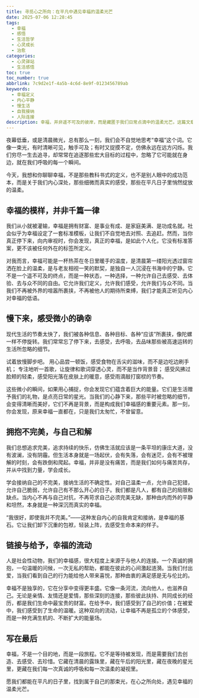 ```yaml
---
title: 寻觅心之所向：在平凡中遇见幸福的温柔光芒
date: 2025-07-06 12:28:45
tags:
  - 幸福
  - 感悟
  - 生活哲学
  - 心灵成长
  - 治愈
categories:
  - 心灵驿站
  - 生活感悟
toc: true
toc_number: true
abbrlink: 7c9d2e1f-4a5b-4c6d-8e9f-0123456789ab
keywords:
  - 幸福定义
  - 内心平静
  - 慢生活
  - 自我接纳
  - 人际连接
description: 幸福，并非遥不可及的彼岸，而是藏匿于我们日常点滴中的温柔光芒。这篇文章将带你一同探索幸福的多种面貌，学会如何在喧嚣中慢下来，感受微小的确幸，拥抱不完美，并从连接与给予中汲取力量，最终在心之所向处，遇见属于自己的那份宁静与喜悦。
---
```


夜幕低垂，或是清晨微光，总有那么一刻，我们会不自觉地思考“幸福”这个词。它像一束光，有时清晰可见，触手可及；有时又捉摸不定，仿佛永远在远方闪烁。我们穷尽一生去追寻，却常常在追逐那些宏大目标的过程中，忽略了它可能就在身边，就在我们呼吸的每一个瞬间。

今天，我想和你聊聊幸福，不是那些教科书式的定义，也不是别人眼中的成功范本，而是关于我们内心深处，那些细微而真实的感受，那些在平凡日子里悄然绽放的温柔。

## 幸福的模样，并非千篇一律

我们从小就被灌输，幸福是拥有财富、是事业有成、是家庭美满、是功成名就。社会似乎为幸福设定了一套标准模板，让我们不自觉地去对照、去追赶。然而，当你真正停下来，向内审视时，你会发现，真正的幸福，是如此个人化，它没有标准答案，更不该被任何外在的标签所定义。

对我而言，幸福可能是一杯热茶在冬日里暖手的温度，是清晨第一缕阳光透过窗帘洒在脸上的温柔，是与老友相视一笑的默契，是独自一人沉浸在书海中的宁静。它不是一个遥不可及的终点，而是一种状态，一种选择，一种允许自己去感受、去体验、去与众不同的自由。它允许我们定义，允许我们感受，允许我们与众不同。当我们不再被外界的喧嚣所裹挟，不再被他人的期待所束缚，我们才能真正听见内心对幸福的低语。

## 慢下来，感受微小的确幸

现代生活的节奏太快了，我们被各种信息、各种目标、各种“应该”所裹挟，像陀螺一样不停旋转。我们常常忘了停下来，去感受，去呼吸，去品味那些被高速运转的生活所忽略的细节。

试着放慢脚步吧。
用心品尝一顿饭，感受食物在舌尖的滋味，而不是边吃边刷手机；
专注地听一首歌，让旋律和歌词穿透心灵，而不是当作背景音；
感受风拂过脸颊的轻柔，感受阳光落在皮肤上的暖意，感受雨滴敲打窗棂的节奏。

这些微小的瞬间，如果用心捕捉，你会发现它们蕴含着巨大的能量。它们是生活赠予我们的礼物，是点亮日常的星光。当我们的心静下来，那些平时被忽略的细节，会变得清晰而美好，它们不再是背景，而是构成我们幸福感的重要元素。那一刻，你会发现，原来幸福一直都在，只是我们太匆忙，不曾留意。

## 拥抱不完美，与自己和解

我们总想追求完美，追求持续的快乐，仿佛生活就应该是一条平坦的康庄大道，没有波澜，没有阴霾。但生活本身就是一场起伏，会有失落，会有迷茫，会有不被理解的时刻，会有跌倒和爬起。幸福，并非是没有痛苦，而是我们如何与痛苦共存，并从中找到力量，学会成长。

学会接纳自己的不完美，接纳生活的不确定性。对自己温柔一点，允许自己犯错，允许自己脆弱，允许自己有不那么开心的日子。我们都是凡人，都有自己的局限和缺点。当内心不再与自己对抗，不再苛求自己必须完美无缺，那种由内而外的平静和坦然，本身就是一种深沉而真实的幸福。

“我很好，即使我并不完美。”——这种发自内心的自我肯定和接纳，是幸福的基石。它让我们卸下沉重的包袱，轻装上阵，去感受生命本来的样子。

## 链接与给予，幸福的流动

人是社会性动物，我们的幸福感，很大程度上来源于与他人的连接。一个真诚的拥抱，一句温暖的问候，一次无私的帮助，都能在彼此的心间激起涟漪。当我们付出爱，当我们看到自己的行为能给他人带来喜悦，那种由衷的满足感是无与伦比的。

幸福不是独享的，它在分享中变得更丰盛。它像一条河流，流向他人，也滋养自己。无论是亲情、友情还是爱情，那些深刻的连接，那些彼此扶持、共同成长的经历，都是我们生命中最宝贵的财富。在给予中，我们感受到了自己的价值；在被爱中，我们感受到了生命的温暖。这种双向的流动，让幸福不再是孤立的个体感受，而是一种充满生机的、不断扩大的能量场。

## 写在最后

幸福，不是一个目的地，而是一段旅程。它不是等待被发现，而是需要我们去创造、去感受、去珍惜。它藏在清晨的露珠里，藏在午后的阳光里，藏在夜晚的星光里，更藏在我们每一次真诚的呼吸和每一次温柔的凝视里。

愿我们都能在平凡的日子里，找到属于自己的那束光，在心之所向处，遇见幸福的温柔光芒。